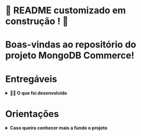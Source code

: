 # :construction: README customizado em construção ! :construction:

# Boas-vindas ao repositório do projeto MongoDB Commerce!

# Entregáveis

<details>
  <summary>
    <strong>👨‍💻 O que foi desenvolvido</strong>
  </summary><br>

  Após ter aprendido sobre **MongoDB**, foi realizado um projeto de teste de conhecimento feito pela @betrybe, praticando todos os conceitos aprendidos até aquele período por meio deste projeto chamado _commerce_!

  Esse projeto, foi trabalhado com o banco de dados `commerce`, que contém dados do cardápio do **McDonald's**, como ingredientes, valores nutricionais e dados fictícios de vendas.
  
</details>

# Orientações

<details>
  <summary>
    <strong>Caso queira conhecer mais a fundo o projeto</strong>
  </summary><br>

  1. Clone o repositório

  - `git clone git@github.com:rodriguestg/gabriel-rodrigues-mongodb-commerce.git`.

  - Entre na pasta do repositório que você acabou de clonar:
    - `cd gabriel-rodrigues-mongodb-commerce.git`

  3. Para cada exercício você deve criar um novo arquivo JS **dentro de uma pasta na raiz do seu projeto chamada `challenges`** seguindo a seguinte estrutura:

  - desafio1.js, desafio2.js, ..., desafioN.js

<details>
  <summary>
    <strong>🎛 Linter</strong>
  </summary><br>

  Para fazer a análise estática do código neste projeto, foi utilizado o linter [ESLint](https://eslint.org/). Assim o código estará alinhado com as boas práticas de desenvolvimento, sendo mais legível e de fácil manutenção!

</details>

<details>
  <summary>
    <strong>👷 Estruturação do projeto</strong>
  </summary><br>

  - ⚠ **Foi criado todos os arquivos dentro da pasta `challenges`** ⚠

  Esse projeto possuiu uma série de desafios com diferentes níveis de complexidade. Cada desafio foi resolvido em seu arquivo próprio. Como retornar a quantidade de documentos inseridos na coleção `produtos`, ordenar a coleção com alguns critérios, filtrando campos a ser exibidos, criei uma query que inseriam em uma coleção um documento com campos variados e também querys que removiam items, entre outros comandos...

<!-- Olá, Tryber!
Esse é apenas um arquivo inicial para o README do seu projeto no qual você pode customizar e reutilizar todas as vezes que for executar o trybe-publisher.

Para deixá-lo com a sua cara, basta alterar o seguinte arquivo da sua máquina: ~/.student-repo-publisher/custom/_NEW_README.md

É essencial que você preencha esse documento por conta própria, ok?
Não deixe de usar nossas dicas de escrita de README de projetos, e deixe sua criatividade brilhar!
:warning: IMPORTANTE: você precisa deixar nítido:
- quais arquivos/pastas foram desenvolvidos por você; 
- quais arquivos/pastas foram desenvolvidos por outra pessoa estudante;
- quais arquivos/pastas foram desenvolvidos pela Trybe.
-->
